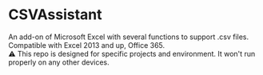 # CSVAssistant
An add-on of Microsoft Excel with several functions to support .csv files.
Compatible with Excel 2013 and up, Office 365.
<br/>
⚠ This repo is designed for specific projects and environment. It won't run properly on any other devices.
